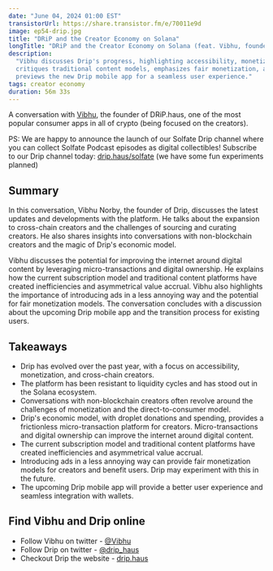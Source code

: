 ```yaml
---
date: "June 04, 2024 01:00 EST"
transistorUrl: https://share.transistor.fm/e/70011e9d
image: ep54-drip.jpg
title: "DRiP and the Creator Economy on Solana"
longTitle: "DRiP and the Creator Economy on Solana (feat. Vibhu, founder)"
description:
  "Vibhu discusses Drip's progress, highlighting accessibility, monetization. He
  critiques traditional content models, emphasizes fair monetization, and
  previews the new Drip mobile app for a seamless user experience."
tags: creator economy
duration: 56m 33s
---
```


A conversation with [Vibhu](https://x.com/vibhu), the founder of DRiP.haus, one
of the most popular consumer apps in all of crypto (being focused on the
creators).

PS: We are happy to announce the launch of our Solfate Drip channel where you
can collect Solfate Podcast episodes as digital collectibles! Subscribe to our
Drip channel today: [drip.haus/solfate](https://drip.haus/solfate) (we have some
fun experiments planned)

## Summary

In this conversation, Vibhu Norby, the founder of Drip, discusses the latest
updates and developments with the platform. He talks about the expansion to
cross-chain creators and the challenges of sourcing and curating creators. He
also shares insights into conversations with non-blockchain creators and the
magic of Drip's economic model.

Vibhu discusses the potential for improving the internet around digital content
by leveraging micro-transactions and digital ownership. He explains how the
current subscription model and traditional content platforms have created
inefficiencies and asymmetrical value accrual. Vibhu also highlights the
importance of introducing ads in a less annoying way and the potential for fair
monetization models. The conversation concludes with a discussion about the
upcoming Drip mobile app and the transition process for existing users.

## Takeaways

- Drip has evolved over the past year, with a focus on accessibility,
  monetization, and cross-chain creators.
- The platform has been resistant to liquidity cycles and has stood out in the
  Solana ecosystem.
- Conversations with non-blockchain creators often revolve around the challenges
  of monetization and the direct-to-consumer model.
- Drip's economic model, with droplet donations and spending, provides a
  frictionless micro-transaction platform for creators. Micro-transactions and
  digital ownership can improve the internet around digital content.
- The current subscription model and traditional content platforms have created
  inefficiencies and asymmetrical value accrual.
- Introducing ads in a less annoying way can provide fair monetization models
  for creators and benefit users. Drip may experiment with this in the future.
- The upcoming Drip mobile app will provide a better user experience and
  seamless integration with wallets.

## Find Vibhu and Drip online

- Follow Vibhu on twitter - [@Vibhu](https://twitter.com/Vibhu)
- Follow Drip on twitter - [@drip_haus](https://twitter.com/drip_haus)
- Checkout Drip the website - [drip.haus](https://drip.haus)
